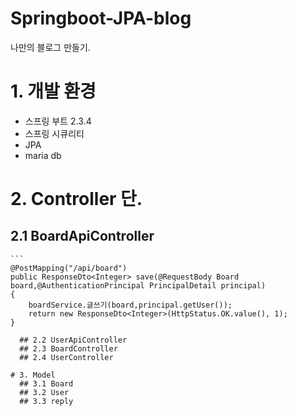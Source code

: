 # Springboot-JPA-blog
나만의 블로그 만들기.

# 1. 개발 환경
  * 스프링 부트 2.3.4
  * 스프링 시큐리티
  * JPA
  * maria db

# 2. Controller 단.
  ## 2.1 BoardApiController
  	```
	@PostMapping("/api/board")
	public ResponseDto<Integer> save(@RequestBody Board board,@AuthenticationPrincipal PrincipalDetail principal)
	{
		boardService.글쓰기(board,principal.getUser());
		return new ResponseDto<Integer>(HttpStatus.OK.value(), 1);
	}
```
  ## 2.2 UserApiController
  ## 2.3 BoardController
  ## 2.4 UserController

# 3. Model
  ## 3.1 Board
  ## 3.2 User
  ## 3.3 reply
  
